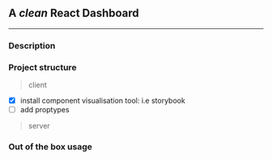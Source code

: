 ## A *clean* React Dashboard

---

### Description

### Project structure

> client
- [x] install component visualisation tool: i.e storybook
- [ ] add proptypes

> server

### Out of the box usage
